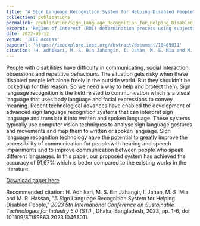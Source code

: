 ```yaml
---
title: "A Sign Language Recognition System for Helping Disabled People"
collection: publications
permalink: /publication/Sign_Language_Recognition_for_Helping_Disabled_People
excerpt: 'Region of Interest (ROI) determination process using subjective methods (e.g. using human vision) differ from the objective ones (e.g. using mathematical modelling). A novel method is proposed to determine ROI by combining subjective and objective information. Compared to existing deep learning based (MxSalNet) and depth pixel (DP) based ROI, the selection of ROI using the proposed method is more realistic'
date: 2022-09-12
venue: 'IEEE Access'
paperurl: 'https://ieeexplore.ieee.org/abstract/document/10465011'
citation: 'H. Adhikari, M. S. Bin Jahangir, I. Jahan, M. S. Mia and M. R. Hassan, "A Sign Language Recognition System for Helping Disabled People," 2023 5th International Conference on Sustainable Technologies for Industry 5.0 (STI), Dhaka, Bangladesh, 2023, pp. 1-6, doi: 10.1109/STI59863.2023.10465011.'
---
```

People with disabilities have difficulty in communicating, social interaction, obsessions and repetitive behaviours. The situation gets risky when these disabled people left alone freely in the outside world. But they shouldn't be locked up for this reason. So we need a way to help and protect them. Sign language recognition is the field related to communication which is a visual language that uses body language and facial expressions to convey meaning. Recent technological advances have enabled the development of advanced sign language recognition systems that can interpret sign language and translate it into written and spoken language. These systems typically use computer vision techniques to analyse sign language gestures and movements and map them to written or spoken language. Sign language recognition technology have the potential to greatly improve the accessibility of communication for people with hearing and speech impairments and to improve communication between people who speak different languages. In this paper, our proposed system has achieved the accuracy of 91.67% which is better compared to the existing works in the literature.

[Download paper here](https://ieeexplore.ieee.org/stamp/stamp.jsp?tp=&arnumber=9887942)

Recommended citation: H. Adhikari, M. S. Bin Jahangir, I. Jahan, M. S. Mia and M. R. Hassan, "A Sign Language Recognition System for Helping Disabled People," <i>2023 5th International Conference on Sustainable Technologies for Industry 5.0 (STI) </i>, Dhaka, Bangladesh, 2023, pp. 1-6, doi: 10.1109/STI59863.2023.10465011.